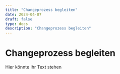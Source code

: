 ```yaml
---
title: "Changeprozess begleiten"
date: 2024-04-07
draft: false
type: docs
description: "Changeprozess begleiten"
---
```


# Changeprozess begleiten

Hier könnte Ihr Text stehen